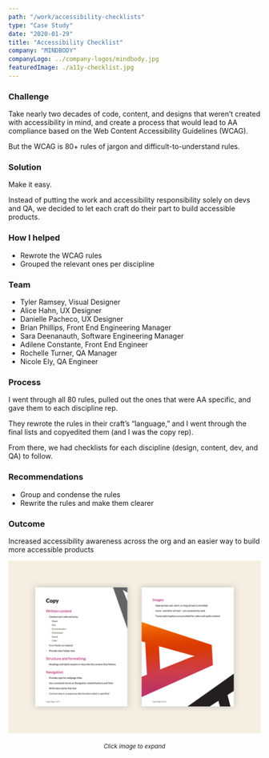 ```yaml
---
path: "/work/accessibility-checklists"
type: "Case Study"
date: "2020-01-29"
title: "Accessibility Checklist"
company: "MINDBODY"
companyLogo: ../company-logos/mindbody.jpg
featuredImage: ./a11y-checklist.jpg
---
```


### Challenge

Take nearly two decades of code, content, and designs that weren’t created with accessibility in mind, and create a process that would lead to AA compliance based on the Web Content Accessibility Guidelines (WCAG).

But the WCAG is 80+ rules of jargon and difficult-to-understand rules.

### Solution

Make it easy.

Instead of putting the work and accessibility responsibility solely on devs and QA, we decided to let each craft do their part to build accessible products.

### How I helped

- Rewrote the WCAG rules
- Grouped the relevant ones per discipline

### Team

- Tyler Ramsey, Visual Designer
- Alice Hahn, UX Designer
- Danielle Pacheco, UX Designer
- Brian Phillips, Front End Engineering Manager
- Sara Deenanauth, Software Engineering Manager
- Adilene Constante, Front End Engineer
- Rochelle Turner, QA Manager
- Nicole Ely, QA Engineer

### Process

I went through all 80 rules, pulled out the ones that were AA specific, and gave them to each discipline rep.

They rewrote the rules in their craft’s “language,” and I went through the final lists and copyedited them (and I was the copy rep).

From there, we had checklists for each discipline (design, content, dev, and QA) to follow.

### Recommendations

- Group and condense the rules
- Rewrite the rules and make them clearer

### Outcome

Increased accessibility awareness across the org and an easier way to build more accessible products

![Accessibility Checklists for Writers](a11y-copy-checklists.png)

<center><small><em>Click image to expand</em></small></center>

